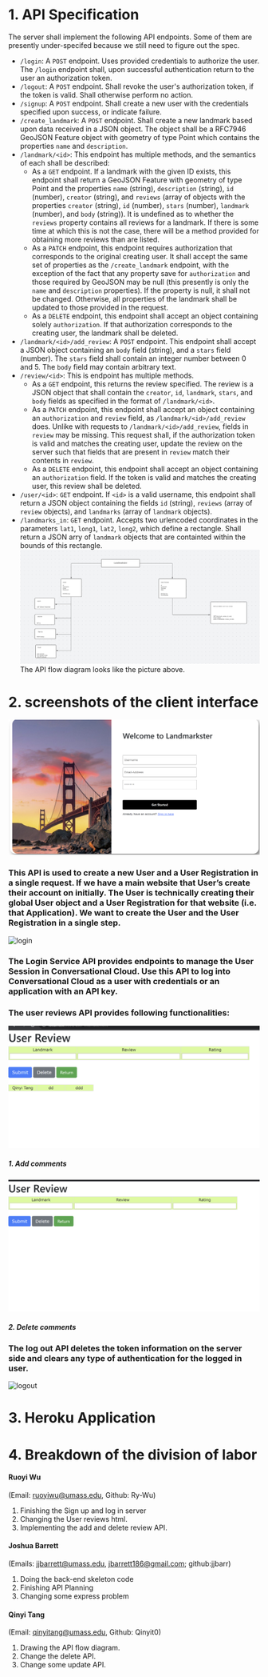 # 1. API Specification
The server shall implement the following API endpoints. Some of them are
presently under-specifed because we still need to figure out the spec.
- `/login`: A `POST` endpoint. Uses provided credentials to authorize the
  user. The `/login` endpoint shall, upon successful authentication return to
  the user an authorization token.
- `/logout`: A `POST` endpoint. Shall revoke the user's authorization token, if
  the token is valid. Shall otherwise perform no action.
- `/signup`: A `POST` endpoint. Shall create a new user with the credentials
  specified upon success, or indicate failure.
- `/create_landmark`: A `POST` endpoint. Shall create a new landmark based upon
  data received in a JSON object. The object shall be a RFC7946 GeoJSON Feature
  object with geometry of type Point which contains the properties `name` and
  `description`.
- `/landmark/<id>`: This endpoint has multiple methods, and the semantics of
    each shall be described:
  - As a `GET` endpoint. If a landmark with the given ID exists, this endpoint
    shall return a GeoJSON Feature with geometry of type Point and the
    properties `name` (string), `description` (string), `id` (number), `creator`
    (string), and `reviews` (array of objects with the properties `creator`
    (string), `id` (number), `stars` (number), `landmark` (number), and
    `body` (string)). It is undefined as to whether the `reviews` property
    contains all reviews for a landmark. If there is some time at which this is
    not the case, there will be a method provided for obtaining more reviews
    than are listed.
  - As a `PATCH` endpoint, this endpoint requires authorization that corresponds
    to the original creating user. It shall accept the same set of properties as
    the `/create_landmark` endpoint, with the exception of the fact that any
    property save for `authorization` and those required by GeoJSON may be null
    (this presently is only the `name` and `description` properties). If the
    property is null, it shall not be changed. Otherwise, all properties of the
    landmark shall be updated to those provided in the request.
  - As a `DELETE` endpoint, this endpoint shall accept an object containing
    solely `authorization`. If that authorization corresponds to the creating
    user, the landmark shall be deleted.
- `/landmark/<id>/add_review`: A `POST` endpoint. This endpoint shall accept a
  JSON object containing an `body` field (string), and a `stars` field
  (number). The `stars` field shall contain an integer number between 0
  and 5. The `body` field may contain arbitrary text.
- `/review/<id>`: This is endpoint has multiple methods.
  - As a `GET` endpoint, this returns the review specified. The review is a JSON
    object that shall contain the `creator`, `id`, `landmark`, `stars`, and
    `body` fields as specified in the format of `/landmark/<id>`.
  - As a `PATCH` endpoint, this endpoint shall accept an object containing an
    `authorization` and `review` field, as `/landmark/<id>/add_review`
    does. Unlike with requests to `/landmark/<id>/add_review`, fields in
    `review` may be missing. This request shall, if the authorization token is
    valid and matches the creating user, update the review on the server such
    that fields that are present in `review` match their contents in `review`.
  - As a `DELETE` endpoint, this endpoint shall accept an object containing an
    `authorization` field. If the token is valid and matches the creating user,
    this review shall be deleted.
- `/user/<id>`: `GET` endpoint. If `<id>` is a valid username, this endpoint
  shall return a JSON object containing the fields `id` (string), `reviews`
  (array of `review` objects), and `landmarks` (array of `landmark` objects).
- `/landmarks_in`: `GET` endpoint. Accepts two urlencoded coordinates in the
  parameters `lat1`, `long1`, `lat2`, `long2`, which define a rectangle. Shall
  return a JSON arry of `landmark` objects that are containted within the bounds
  of this rectangle.
![flow](flow.png)
The API flow diagram looks like the picture above.

# 2. screenshots of the client interface
![signup](signup.png)
### This API is used to create a new User and a User Registration in a single request. If we have a main website that User’s create their account on initially. The User is technically creating their global User object and a User Registration for that website (i.e. that Application). We want to create the User and the User Registration in a single step. 
![login](login.png)
### The Login Service API provides endpoints to manage the User Session in Conversational Cloud. Use this API to log into Conversational Cloud as a user with credentials or an application with an API key.
### The user reviews API provides following functionalities:
![addre](Addre.png)
##### 1. Add comments
![deletere](deletere.png)
##### 2. Delete comments
### The log out API deletes the token information on the server side and clears any type of authentication for the logged in user.
![logout](logout.png)
# 3. Heroku Application

# 4. Breakdown of the division of labor 
#### Ruoyi Wu 
(Email: ruoyiwu@umass.edu, Github: Ry-Wu)
1. Finishing the Sign up and log in server
2. Changing the User reviews html.
3. Implementing the add and delete review API.

#### Joshua Barrett 
(Emails: jjbarrett@umass.edu, jbarrett186@gmail.com; github:jjbarr)
1. Doing the back-end skeleton code
2. Finishing API Planning
3. Changing some express problem

#### Qinyi Tang
(Email: qinyitang@umass.edu, Github: Qinyit0)
1. Drawing the API flow diagram.
2. Change the delete API.
3. Change some update API.
